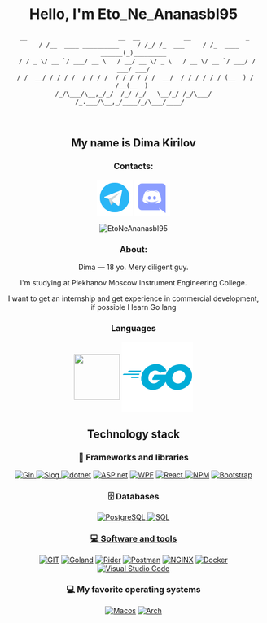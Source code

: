 <div align="center">

<h1 align="center">Hello, I'm Eto_Ne_AnanasbI95</h1>

```
    __                         __  __            __               _          
   / /__  ____ __________     / /_/ /_  ___     / /_  ____ ______(_)_________
  / / _ \/ __ `/ ___/ __ \   / __/ __ \/ _ \   / __ \/ __ `/ ___/ / ___/ ___/
 / /  __/ /_/ / /  / / / /  / /_/ / / /  __/  / /_/ / /_/ (__  ) / /__(__  ) 
/_/\___/\__,_/_/  /_/ /_/   \__/_/ /_/\___/  /_.___/\__,_/____/_/\___/____/  
                                                                             
                                                    
```

<h2 align="center">My name is Dima Kirilov</h2>
<h3 align="center">Contacts: </h3>
<p align="center">
<a href="https://t.me/BIG_zh0pa"><img src="https://raw.githubusercontent.com/broGideon/MyCustomization/main/Icons/telegram.svg" height="70" width="70"/></a>
<a href="https://discord.com/users/507229544013627392"><img src="https://raw.githubusercontent.com/broGideon/MyCustomization/main/Icons/discord.svg" height="70" width="70"/></a>
<p align="center"> <img src="https://komarev.com/ghpvc/?username=EtoNeAnanasbI95&label=Profile%20views&color=e9c153&style=flat" alt="EtoNeAnanasbI95" /> </p>
</p>
<h3 align="center">About:</h3>
<p align="center">Dima — 18 yo. Мery diligent guy.</p>
<p align="center">I'm studying at Plekhanov Moscow Instrument Engineering College.</p>
<p align="center">I want to get an internship and get experience in commercial development, if possible I learn Go lang</p>
<h3 align="center">Languages</h3>
<p align="center">
  <img align="center" src="https://cdn.jsdelivr.net/gh/devicons/devicon@latest/icons/csharp/csharp-original.svg" height="90" width="90"/>
  <img align="center" src="https://raw.githubusercontent.com/devicons/devicon/6910f0503efdd315c8f9b858234310c06e04d9c0/icons/go/go-original-wordmark.svg" height="140"/>
</p>

## Technology stack

### 🧰 Frameworks and libraries

<p>
   <a href="#">
        <img alt="Gin"
             src="https://img.shields.io/badge/Gin-008ECF?style=for-the-badge&logo=gin&logoColor=61DAFB"/>
	</a>
    <a href="#">
        <img alt="Slog"
             src="https://img.shields.io/badge/Slog-010101?&style=for-the-badge"/>
	</a>
    <a href="#">
        <img alt="dotnet"
             src="https://img.shields.io/badge/dotnet-512BD4?style=for-the-badge&logo=dotnet&logoColor=white"></a>
    <a href="#">
        <img alt="ASP.net"
             src="https://img.shields.io/badge/ASP.net-512BD4?style=for-the-badge&"></a>
    <a href="#">
        <img alt="WPF"
             src="https://img.shields.io/badge/WPF-512BD4?style=for-the-badge"></a>
    <a href="#">
        <img alt="React"
             src="https://img.shields.io/badge/React-20232A?style=for-the-badge&logo=laravel&logoColor=61DAFB"/>
	</a>
    <a href="#">
        <img alt="NPM"
             src="https://img.shields.io/badge/npm-CB3837?style=for-the-badge&logo=npm&logoColor=white"/></a>
    <a href="#">
        <img alt="Bootstrap"
             src="https://img.shields.io/badge/Bootstrap-563D7C?style=for-the-badge&logo=bootstrap&logoColor=white"/>
	</a>
   
</p>

### 🗄️ Databases

<p>
    <a href="#">
        <img alt="PostgreSQL"
             src="https://img.shields.io/badge/PostgreSQL-4169E1?style=for-the-badge&logo=postgresql&logoColor=white"/>
	</a>
<a href="#">
        <img alt="SQL"
             src="https://img.shields.io/badge/SQL%20-%23025E8C.svg?style=for-the-badge&logo=amazon-dynamodb&logoColor=white" /> 
</p>

### 💻 Software and tools
<p>
    <a href="#">
        <img alt="GIT"
             src="https://img.shields.io/badge/Git-F05032?style=for-the-badge&logo=git&logoColor=white"></a>
   <a href="#">
        <img alt="Goland"
             src="https://img.shields.io/badge/Goland-blue?style=for-the-badge&logo=goland&logoColor=white"></a>
   <a href="#">
        <img alt="Rider"
             src="https://img.shields.io/badge/Rider-magenta?style=for-the-badge&logo=rider&logoColor=white"></a>
    <a href="#">
        <img alt="Postman"
             src="https://img.shields.io/badge/Postman-FF6C37?style=for-the-badge&logo=Postman&logoColor=white"></a>
    <a href="#">
        <img alt="NGINX" 
             src="https://img.shields.io/badge/Nginx-009639?style=for-the-badge&logo=nginx&logoColor=white"></a>
    <a href="#">
        <img alt="Docker"
             src="https://img.shields.io/badge/Docker-2CA5E0?style=for-the-badge&logo=docker&logoColor=white"></a>
    <a href="#">
        <img alt="Visual Studio Code"
             src="https://img.shields.io/badge/Visual_Studio_Code-0078D4?style=for-the-badge&logo=visual%20studio%20code&logoColor=white"></a>
</p>

### 💻 My favorite operating systems
<p>
    <a href="#"><img alt="Macos" src="https://img.shields.io/badge/Macos-grey?style=for-the-badge&logo=Macos"></a>
    <a href="#"><img alt="Arch" src="https://img.shields.io/badge/Arch%20linux-red?style=for-the-badge&logo=archlinux&logoColor=white"></a>
</p>
</div>